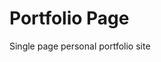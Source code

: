 # Portfolio Page
Single page personal portfolio site 


<!---+ [Version 1](https://AynsleyLongridge.github.io/personal-portfolio/version-1.html)
